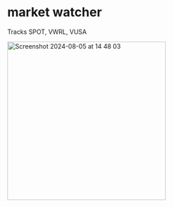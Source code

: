 # market watcher

Tracks SPOT, VWRL, VUSA

<img width="360" alt="Screenshot 2024-08-05 at 14 48 03" src="https://github.com/user-attachments/assets/eb5a0baa-7236-41ec-9418-3d7aaff1b465">
